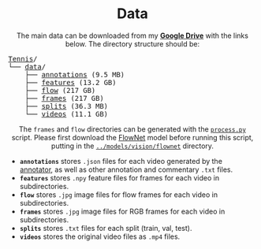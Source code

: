 <h1 align="center">Data</h1>
<p align="center">
The main data can be downloaded from my <a href="https://drive.google.com/open?id=1pZZQO69OHVWZ-NQ1zyvNOBEB-2BcC08Q"><b>Google Drive</b></a> with the links below.
The directory structure should be:
</p>
<pre>
<a href="https://drive.google.com/open?id=1fuHuH_I7c0Hu8TAq-zOG-jXwszCF9Z1B">Tennis</a>/
└── <a href="https://drive.google.com/open?id=1pZZQO69OHVWZ-NQ1zyvNOBEB-2BcC08Q">data</a>/
    ├── <a href="https://drive.google.com/open?id=1XOW8JG-rznZ7rTXCddZaROApnEoV9KZv">annotations</a> (9.5 MB)
    ├── <a href="https://drive.google.com/open?id=1KrBUmPhsipYjCGWxyPsxM93-2NEKfPmF">features</a> (13.2 GB)
    ├── <a href="https://drive.google.com/open?id=1_xP96GcfFl2AX5S7lfzMry8gmmnuQlBw">flow</a> (217 GB)
    ├── <a href="https://drive.google.com/open?id=1nhV41NGKDudPlwOTPpo2oUlZAX_oTGeu">frames</a> (217 GB)
    ├── <a href="https://drive.google.com/open?id=1-QfoToFVyfH5osQMefGyKbY361ASDihG">splits</a> (36.3 MB)
    └── <a href="https://drive.google.com/open?id=1rGIJIwmp_jhB8eoW-KVNYKHlu56l5UAq">videos</a> (11.1 GB)
</pre>

<p align="center">The <code>frames</code> and <code>flow</code> directories can be generated with the <a href="process.py"><code>process.py</code></a> script. Please first download the <a href="https://drive.google.com/open?id=1AwUS8uBLc68j2jMc1dvC8XA4shJ_Amq0">FlowNet</a> model before running this script, putting in the <a href="../models/vision/flownet"><code>../models/vision/flownet</code></a> directory.

<ul>
    <li><code><b>annotations</b></code> stores <code>.json</code> files for each video generated by the <a href="https://github.com/HaydenFaulkner/TemporalEventAnnotator">annotator</a>, as well as other annotation and commentary <code>.txt</code> files.</li>
    <li><code><b>features</b></code> stores <code>.npy</code> feature files for frames for each video in subdirectories.</li>
    <li><code><b>flow</b></code> stores <code>.jpg</code> image files for flow frames for each video in subdirectories.</li>
    <li><code><b>frames</b></code> stores <code>.jpg</code> image files for RGB frames for each video in subdirectories.</li>
    <li><code><b>splits</b></code> stores <code>.txt</code> files for each split (train, val, test).</li>
    <li><code><b>videos</b></code> stores the original video files as <code>.mp4</code> files.</li>
</ul>
